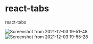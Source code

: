 # react-tabs
react-tabs

![Screenshot from 2021-12-03 19-51-48](https://user-images.githubusercontent.com/47910241/144623803-07ba8901-b0d2-4c51-b10f-e7d5119329bc.png)
![Screenshot from 2021-12-03 19-55-28](https://user-images.githubusercontent.com/47910241/144623822-d4942dcd-ec0a-4ad6-ab59-bc70c18352cf.png)

